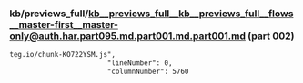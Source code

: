 ### kb/previews_full/kb__previews_full__kb__previews_full__flows__master-first__master-only@auth.har.part095.md.part001.md.part001.md (part 002)

```md
teg.io/chunk-KO722YSM.js",
                        "lineNumber": 0,
                        "columnNumber": 5760
         
```

```
